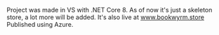 Project was made in VS with .NET Core 8.
As of now it's just a skeleton store, a lot more will be added. 
It's also live at www.bookwyrm.store
Published using Azure.
